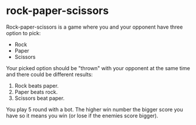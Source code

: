 # rock-paper-scissors

Rock-paper-scissors is a game where you and your opponent have three option to pick: 
- Rock 
- Paper 
- Scissors

Your picked option should be "thrown" with your opponent at the same time and there could be different results: 
1. Rock beats paper.
2. Paper beats rock.
3. Scissors beat paper.

You play 5 round with a bot. The higher win number the bigger score you have so it means you win (or lose if the enemies score bigger).



